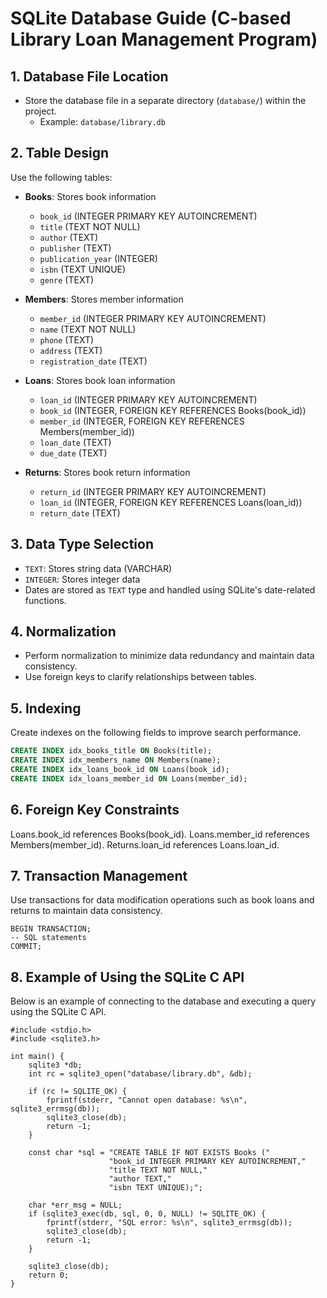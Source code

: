 # SQLite Database Guide (C-based Library Loan Management Program)

## 1. Database File Location

- Store the database file in a separate directory (`database/`) within the project.
  - Example: `database/library.db`

## 2. Table Design

Use the following tables:

- **Books**: Stores book information
  - `book_id` (INTEGER PRIMARY KEY AUTOINCREMENT)
  - `title` (TEXT NOT NULL)
  - `author` (TEXT)
  - `publisher` (TEXT)
  - `publication_year` (INTEGER)
  - `isbn` (TEXT UNIQUE)
  - `genre` (TEXT)

- **Members**: Stores member information
  - `member_id` (INTEGER PRIMARY KEY AUTOINCREMENT)
  - `name` (TEXT NOT NULL)
  - `phone` (TEXT)
  - `address` (TEXT)
  - `registration_date` (TEXT)

- **Loans**: Stores book loan information
  - `loan_id` (INTEGER PRIMARY KEY AUTOINCREMENT)
  - `book_id` (INTEGER, FOREIGN KEY REFERENCES Books(book_id))
  - `member_id` (INTEGER, FOREIGN KEY REFERENCES Members(member_id))
  - `loan_date` (TEXT)
  - `due_date` (TEXT)

- **Returns**: Stores book return information
  - `return_id` (INTEGER PRIMARY KEY AUTOINCREMENT)
  - `loan_id` (INTEGER, FOREIGN KEY REFERENCES Loans(loan_id))
  - `return_date` (TEXT)

## 3. Data Type Selection

- `TEXT`: Stores string data (VARCHAR)
- `INTEGER`: Stores integer data
- Dates are stored as `TEXT` type and handled using SQLite's date-related functions.

## 4. Normalization

- Perform normalization to minimize data redundancy and maintain data consistency.
- Use foreign keys to clarify relationships between tables.

## 5. Indexing

Create indexes on the following fields to improve search performance.

```sql
CREATE INDEX idx_books_title ON Books(title);
CREATE INDEX idx_members_name ON Members(name);
CREATE INDEX idx_loans_book_id ON Loans(book_id);
CREATE INDEX idx_loans_member_id ON Loans(member_id);
```

## 6. Foreign Key Constraints
Loans.book_id references Books(book_id).
Loans.member_id references Members(member_id).
Returns.loan_id references Loans.loan_id.

## 7. Transaction Management
Use transactions for data modification operations such as book loans and returns to maintain data consistency.
```
BEGIN TRANSACTION;
-- SQL statements
COMMIT;
```

## 8. Example of Using the SQLite C API
Below is an example of connecting to the database and executing a query using the SQLite C API.
```
#include <stdio.h>
#include <sqlite3.h>

int main() {
    sqlite3 *db;
    int rc = sqlite3_open("database/library.db", &db);

    if (rc != SQLITE_OK) {
        fprintf(stderr, "Cannot open database: %s\n", sqlite3_errmsg(db));
        sqlite3_close(db);
        return -1;
    }

    const char *sql = "CREATE TABLE IF NOT EXISTS Books ("
                      "book_id INTEGER PRIMARY KEY AUTOINCREMENT,"
                      "title TEXT NOT NULL,"
                      "author TEXT,"
                      "isbn TEXT UNIQUE);";

    char *err_msg = NULL;
    if (sqlite3_exec(db, sql, 0, 0, NULL) != SQLITE_OK) {
        fprintf(stderr, "SQL error: %s\n", sqlite3_errmsg(db));
        sqlite3_close(db);
        return -1;
    }

    sqlite3_close(db);
    return 0;
}
```